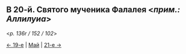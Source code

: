 
## В 20-й. Святого мученика Фалалея <*прим.: Аллилуиа*> 

<*p. 136r / 152 / 102*>

[← 19-е](05_19_MES.ru.md) | [Май](README.md#20-й) | [21-е →](05_21_MES.ru.md)
